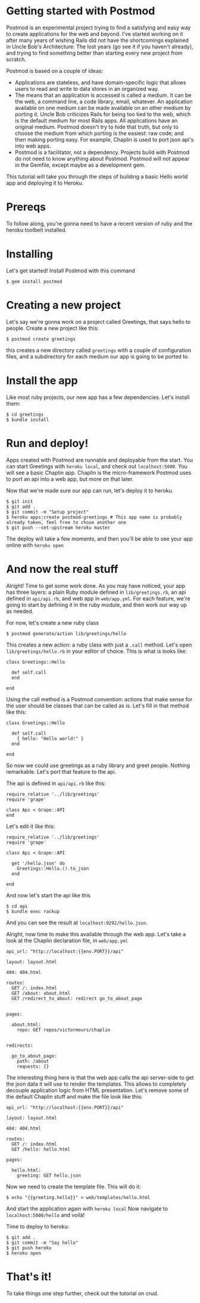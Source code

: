 Getting started with Postmod
===

Postmod is an experimental project trying to find a satisfying and easy way to create applications for the web and beyond. I've started working on it after many years of wishing Rails did not have the shortcomings explained in Uncle Bob's Architecture: The lost years (go see it if you haven't already), and trying to find something better than starting every new project from scratch.

Postmod is based on a couple of ideas:
- Applications are stateless, and have domain-specific logic that allows users to read and write to data stores in an organized way.
- The means that an application is accessed is called a medium. It can be the web, a command line, a code library, email, whatever. An application available on one medium can be made available on an other medium by porting it. Uncle Bob criticizes Rails for being too tied to the web, which is the default medium for most Rails apps. All applications have an original medium. Postmod doesn't try to hide that truth, but only to choose the medium from which porting is the easiest: raw code; and then making porting easy. For example, Chaplin is used to port json api's into web apps.
- Postmod is a facilitator, not a dependency. Projects build with Postmod do not need to know anything about Postmod. Postmod will not appear in the Gemfile, except maybe as a development gem.


This tutorial will take you through the steps of building a basic Hello world app and deploying it to Heroku.

Prereqs
===

To follow along, you're gonna need to have a recent version of ruby and the heroku toolbelt installed.

Installing
===

Let's get started! Install Postmod with this command
```
$ gem install postmod
```


Creating a new project
===

Let's say we're gonna work on a project called Greetings, that says hello to people.
Create a new project like this:
```
$ postmod create greetings
```

this creates a new directory called `greetings` with a couple of configuration files, and a subdirectory for each medium our app is going to be ported to.

Install the app
===

Like most ruby projects, our new app has a few dependencies. Let's install them:
```
$ cd greetings
$ bundle install
```

Run and deploy!
===

Apps created with Postmod are runnable and deployable from the start. You can start Greetings with `heroku local`, and check out `localhost:5000`. You will see a basic Chaplin app.
Chaplin is the micro-framework Postmod uses to port an api into a web app, but more on that later.

Now that we're made sure our app can run, let's deploy it to heroku.
```
$ git init
$ git add .
$ git commit -m "Setup project"
$ heroku apps:create postmod-greetings # This app name is probably already taken, feel free to chose another one
$ git push --set-upstream heroku master
```
The deploy will take a few moments, and then you'll be able to see your app online with `heroku open`

And now the real stuff
===

Alright! Time to get some work done. As you may have noticed, your app has three layers: a plain Ruby module defined in `lib/greetings.rb`, an api defined in `api/api.rb`, and web app in `web/app.yml`.
For each feature, we're going to start by defining it in the ruby module, and then work our way up as needed.

For now, let's create a new ruby class
```
$ postmod generate/action lib/greetings/hello
```
This creates a new action: a ruby class with just a `.call` method. Let's open `lib/greetings/hello.rb` in your editor of choice. This is what is looks like:
```
class Greetings::Hello

  def self.call
  end

end
```

Using the call method is a Postmod convention: actions that make sense for the user should be classes that can be called as is.
Let's fill in that method like this:
```
class Greetings::Hello

  def self.call
    { hello: "Hello world!" }
  end

end
```

So now we could use greetings as a ruby library and greet people. Nothing remarkable. Let's port that feature to the api.

The api is defined in `api/api.rb` like this:
```
require_relative '../lib/greetings'
require 'grape'

class Api < Grape::API
end
```

Let's edit it like this:

```
require_relative '../lib/greetings'
require 'grape'

class Api < Grape::API

  get '/hello.json' do
    Greetings::Hello.().to_json
  end

end
```

And now let's start the api like this
```
$ cd api
$ bundle exec rackup
```
And you can see the result at `localhost:9292/hello.json`.

Alright, now time to make this available through the web app. Let's take a look at the Chaplin declaration file, in `web/app.yml`

```
api_url: "http://localhost:{{env.PORT}}/api"

layout: layout.html

404: 404.html

routes:
  GET /: index.html
  GET /about: about.html
  GET /redirect_to_about: redirect go_to_about_page


pages:

  about.html:
    repo: GET repos/victormours/chaplin


redirects:

  go_to_about_page:
    path: /about
    requests: {}

```

The interesting thing here is that the web app calls the api server-side to get the json data it will use to render the templates. This allows to completely decouple application logic from HTML presentation.
Let's remove some of the default Chaplin stuff and make the file look like this:
```
api_url: "http://localhost:{{env.PORT}}/api"

layout: layout.html

404: 404.html

routes:
  GET /: index.html
  GET /hello: hello.html

pages:

  hello.html:
    greeting: GET hello.json

```

Now we need to create the template file. This will do it:
```
$ echo "{{greeting.hello}}" > web/templates/hello.html
```

And start the application again with `heroku local`
Now navigate to `localhost:5000/hello` and voilà!

Time to deploy to heroku:
```
$ git add .
$ git commit -m "Say hello"
$ git push heroku
$ heroku open
```


That's it!
===

To take things one step further, check out the tutorial on crud.
